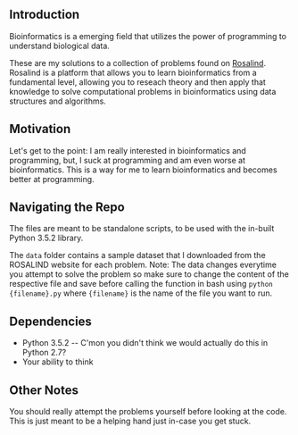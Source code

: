 ## Introduction
Bioinformatics is a emerging field that utilizes the power of programming to understand biological data. 

These are my solutions to a collection of problems found on [Rosalind](http://rosalind.info/about/). Rosalind is a platform that allows you to learn bioinformatics from a fundamental level, allowing you to reseach theory and then apply that knowledge to solve computational problems in bioinformatics using data structures and algorithms. 

## Motivation
Let's get to the point: I am really interested in bioinformatics and programming, but, I suck at programming and am even worse at bioinformatics. This is a way for me to learn bioinformatics and becomes better at programming.  

## Navigating the Repo
The files are meant to be standalone scripts, to be used with the in-built Python 3.5.2 library. 

The `data` folder contains a sample dataset that I downloaded from the ROSALIND website for each problem. Note: The data changes everytime you attempt to solve the problem so make sure to change the content of the respective file and save before calling the function in bash using `python {filename}.py` where `{filename}` is the name of the file you want to run.

## Dependencies
* Python 3.5.2 -- C'mon you didn't think we would actually do this in Python 2.7?
* Your ability to think

## Other Notes
You should really attempt the problems yourself before looking at the code. This is just meant to be a helping hand just in-case you get stuck.